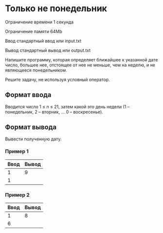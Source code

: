 # Только не понедельник

Ограничение времени	1 секунда

Ограничение памяти	64Mb

Ввод	стандартный ввод или input.txt

Вывод	стандартный вывод или output.txt

Напишите программу, которая определяет ближайшее к указанной дате число, большее нее, 
отстоящее от нее не меньше, чем на неделю, и не являющееся понедельником.

Решите задачу, не используя условный оператор.

## Формат ввода
Вводится число 1 ≤ n ≤ 21, затем какой это день недели 
(1 – понедельник, 2 – вторник, ... 0 – воскресенье).

## Формат вывода
Вывести полученную дату.

### Пример 1

| Ввод | Вывод |
|------|-------|
| 1    | 9     |
| 1    |       |

### Пример 2

| Ввод | Вывод |
|------|-------|
| 1    | 8     |
| 6    |       |
